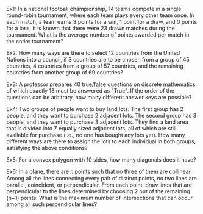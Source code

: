Ex1: In a national football championship, 14 teams compete in a single round-robin tournament, where each team plays every other team once.
In each match, a team earns 3 points for a win, 1 point for a draw, and 0 points for a loss.
It is known that there were 23 drawn matches during the tournament.
What is the average number of points awarded per match in the entire tournament?

Ex2: How many ways are there to select 12 countries from the United Nations into a council, if 3 countries are to be chosen from a group of 45 countries, 4 countries from a group of 57 countries,
and the remaining countries from another group of 69 countries?

Ex3: A professor prepares 40 true/false questions on discrete mathematics, of which exactly 18 must be answered as "True". If the order of the questions can be arbitrary, how many different answer keys are possible?

Ex4: Two groups of people want to buy land lots:
The first group has 2 people, and they want to purchase 2 adjacent lots.
The second group has 3 people, and they want to purchase 3 adjacent lots.
They find a land area that is divided into 7 equally sized adjacent lots, all of which are still available for purchase (i.e., no one has bought any lots yet).
How many different ways are there to assign the lots to each individual in both groups, satisfying the above conditions?

Ex5: For a convex polygon with 10 sides, how many diagonals does it have?

Ex6: In a plane, there are 𝑛 points such that no three of them are collinear. Among all the lines connecting every pair of distinct points, no two lines are parallel, coincident, or perpendicular.
From each point, draw lines that are perpendicular to the lines determined by choosing 2 out of the remaining (n−1) points. What is the maximum number of intersections that can occur among all such perpendicular lines?
